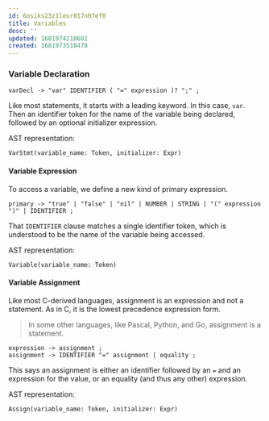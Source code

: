 ```yaml
---
id: 6osiks23z1leur017n07ef0
title: Variables
desc: ''
updated: 1681974210601
created: 1681973518478
---
```


### Variable Declaration

```
varDecl -> "var" IDENTIFIER ( "=" expression )? ";" ;
```

Like most statements, it starts with a leading keyword. In this case, `var`. Then an identifier token for the name of the variable being declared, followed by an optional initializer expression.

AST representation:

```
VarStmt(variable_name: Token, initializer: Expr)
```

#### Variable Expression

To access a variable, we define a new kind of primary expression.

```
primary -> "true" | "false" | "nil" | NUMBER | STRING | "(" expression ")" | IDENTIFIER ;
```

That `IDENTIFIER` clause matches a single identifier token, which is understood to be the name of the variable being accessed.

AST representation:

```
Variable(variable_name: Token)
```

#### Variable Assignment

Like most C-derived languages, assignment is an expression and not a statement. As in C, it is the lowest precedence expression form.

> In some other languages, like Pascal, Python, and Go, assignment is a statement.

```
expression -> assignment ;
assignment -> IDENTIFIER "=" assignment | equality ;
```

This says an assignment is either an identifier followed by an `=` and an expression for the value, or an equality (and thus any other) expression.

AST representation:

```
Assign(variable_name: Token, initializer: Expr)
```

